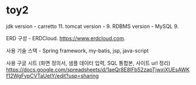 # toy2

jdk version - carretto 11.
tomcat version - 9.
RDBMS version - MySQL 9.

ERD 구성 - ERDCloud.
https://www.erdcloud.com.

사용 기술 스택 - Spring framework, my-batis, jsp, java-script

사용 구글 시트 (화면 정의서, 샘플 데이터 입력, SQL 통합본, 사이트 url 정리)
https://docs.google.com/spreadsheets/d/1aeQr8E8lFb52zapTjwxiXUEsAWKf12WgFvpCVTaUetY/edit?usp=sharing
